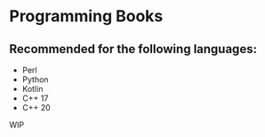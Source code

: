 # Programming Books
## Recommended for the following languages:
<ul>
 <li>Perl</li>
 <li>Python</li>
 <li>Kotlin</li>
 <li>C++ 17</li>
 <li>C++ 20</li>
</ul>

WIP
